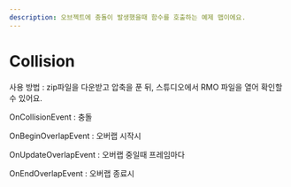 ```yaml
---
description: 오브젝트에 충돌이 발생했을때 함수를 호출하는 예제 맵이에요.
---
```


# Collision

사용 방법 : zip파일을 다운받고 압축을 푼 뒤, 스튜디오에서 RMO 파일을 열어 확인할 수 있어요.



OnCollisionEvent : 충돌

OnBeginOverlapEvent : 오버랩 시작시 

OnUpdateOverlapEvent : 오버랩 중일때 프레임마다

OnEndOverlapEvent : 오버랩 종료시 

